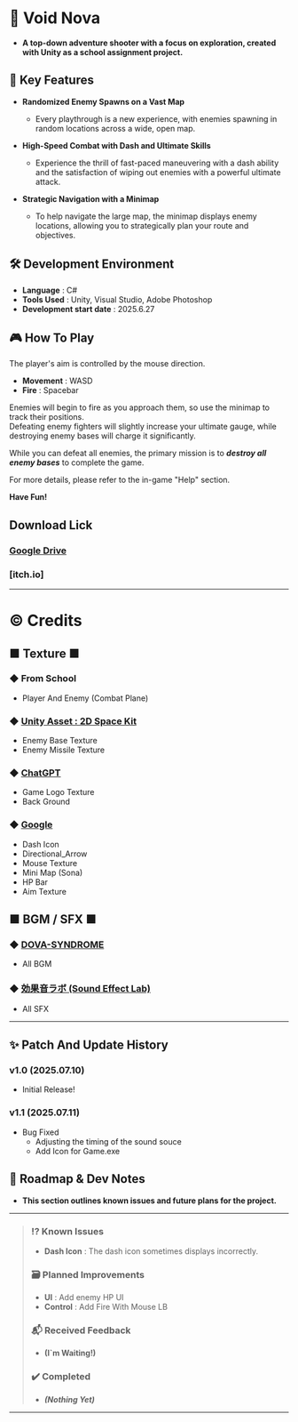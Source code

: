 # 🚀 Void Nova

- **A top-down adventure shooter with a focus on exploration, created with Unity as a school assignment project.**

## 🔑 Key Features

- **Randomized Enemy Spawns on a Vast Map**
  + Every playthrough is a new experience, with enemies spawning in random locations across a wide, open map.

- **High-Speed Combat with Dash and Ultimate Skills**
  + Experience the thrill of fast-paced maneuvering with a dash ability and the satisfaction of wiping out enemies with a powerful ultimate attack.

- **Strategic Navigation with a Minimap**
  + To help navigate the large map, the minimap displays enemy locations, allowing you to strategically plan your route and objectives.

## 🛠️ Development Environment

* **Language** : C#
* **Tools Used** : Unity, Visual Studio, Adobe Photoshop
* **Development start date** : 2025.6.27

## 🎮 How To Play

The player's aim is controlled by the mouse direction.
- **Movement** : WASD
- **Fire** : Spacebar

Enemies will begin to fire as you approach them, so use the minimap to track their positions.\
Defeating enemy fighters will slightly increase your ultimate gauge, while destroying enemy bases will charge it significantly.

While you can defeat all enemies, the primary mission is to ***destroy all enemy bases*** to complete the game.

For more details, please refer to the in-game "Help" section.

**Have Fun!**

## Download Lick

### [Google Drive](https://drive.google.com/file/d/1MwLniDyGFOleTzkjEiqMgU_vdD3nTtPp/view?usp=drive_link)

### [itch.io]

---

# ©️ Credits

## ■ Texture ■

### ◆ From School
- Player And Enemy (Combat Plane)

### ◆ [Unity Asset : 2D Space Kit](https://assetstore.unity.com/packages/2d/environments/2d-space-kit-27662#content)
- Enemy Base Texture
- Enemy Missile Texture

### ◆ [ChatGPT](https://chatgpt.com/)
- Game Logo Texture
- Back Ground

### ◆ [Google](https://www.google.com/)
- Dash Icon
- Directional_Arrow
- Mouse Texture
- Mini Map (Sona)
- HP Bar
- Aim Texture

## ■ BGM / SFX ■

### ◆ [DOVA-SYNDROME](https://dova-s.jp/)
- All BGM

### ◆ [効果音ラボ (Sound Effect Lab)](https://soundeffect-lab.info/)
- All SFX

---

## ✨ Patch And Update History

### v1.0 (2025.07.10)
- Initial Release!

### v1.1 (2025.07.11)
- Bug Fixed
  + Adjusting the timing of the sound souce
  + Add Icon for Game.exe

## 📝 Roadmap & Dev Notes
- **This section outlines known issues and future plans for the project.**

---

> ### ⁉️ Known Issues
>   + **Dash Icon** : The dash icon sometimes displays incorrectly.
>
> ### 🗃️ Planned Improvements
>   + **UI** : Add enemy HP UI
>   +  **Control** : Add Fire With Mouse LB
>
> ### 📬 Received Feedback
>  + **(I`m Waiting!)**
> 
> ### ✔️ Completed
>  + ***(Nothing Yet)***

---
